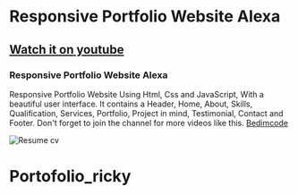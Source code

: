 # Responsive Portfolio Website Alexa
## [Watch it on youtube](https://youtu.be/27JtRAI3QO8)
### Responsive Portfolio Website Alexa
Responsive Portfolio Website Using Html, Css and JavaScript, With a beautiful user interface. It contains a Header, Home, About, Skills, Qualification, Services, Portfolio, Project in mind, Testimonial, Contact and Footer.
Don't forget to join the channel for more videos like this. [Bedimcode](https://www.youtube.com/c/Bedimcode)

![Resume cv](/preview.png)
# Portofolio_ricky
